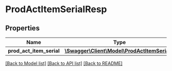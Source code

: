 # ProdActItemSerialResp

## Properties
Name | Type | Description | Notes
------------ | ------------- | ------------- | -------------
**prod_act_item_serial** | [**\Swagger\Client\Model\ProdActItemSerial[]**](ProdActItemSerial.md) |  | [optional] 

[[Back to Model list]](../README.md#documentation-for-models) [[Back to API list]](../README.md#documentation-for-api-endpoints) [[Back to README]](../README.md)


